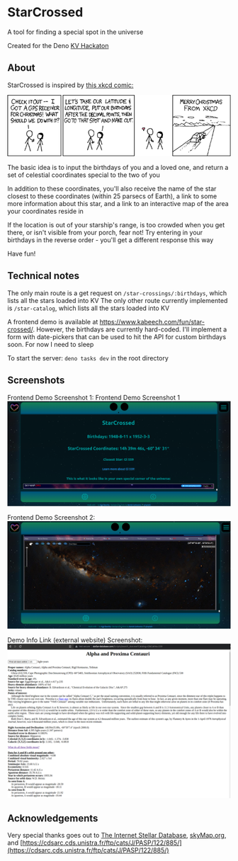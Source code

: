 # StarCrossed
A tool for finding a special spot in the universe

Created for the Deno [KV Hackaton](https://deno.com/blog/deno-kv-hackathon)

## About
StarCrossed is inspired by [this xkcd comic:](https://xkcd.com/201/)

![xkcd Christmas GPS comic](/public/xkcd_christmas_gps.png "Christmas GPS")

The basic idea is to input the birthdays of you and a loved one, and return a set of celestial coordinates special to the two of you

In addition to these coordinates, you'll also receive the name of the star closest to these coordinates (within 25 parsecs of Earth), a link to some more information about this star, and a link to an interactive map of the area your coordinates reside in

If the location is out of your starship's range, is too crowded when you get there, or isn't visible from your porch, fear not! Try entering in your birthdays in the reverse order - you'll get a different response this way

Have fun!

## Technical notes
The only main route is a get request on `/star-crossings/:birthdays`, which lists all the stars loaded into KV
The only other route currently implemented is `/star-catalog`, which lists all the stars loaded into KV

A frontend demo is available at https://www.kabeech.com/fun/star-crossed/. However, the birthdays are currently hard-coded. I'll implement a form with date-pickers that can be used to hit the API for custom birthdays soon. For now I need to sleep

To start the server: `deno tasks dev` in the root directory

## Screenshots

Frontend Demo Screenshot 1: Frontend Demo Screenshot 1
![Frontend Demo Screenshot 1](/public/demoFrontendScreenshot1.png "Frontend Demo Screenshot 1")

Frontend Demo Screenshot 2: 
![Frontend Demo Screenshot 2](/public/demoFrontendScreenshot2.png "Frontend Demo Screenshot 1")

Demo Info Link (external website) Screenshot:
![Demo Info Link (external website) Screenshot](/public/demoInfoLink.png "Demo Info Link (external website) Screenshot]")


## Acknowledgements

Very special thanks goes out to [The Internet Stellar Database](http://www.stellar-database.com/), [skyMap.org](http://www.wikisky.org/?locale=EN), and [https://cdsarc.cds.unistra.fr/ftp/cats/J/PASP/122/885/](https://cdsarc.cds.unistra.fr/ftp/cats/J/PASP/122/885/)